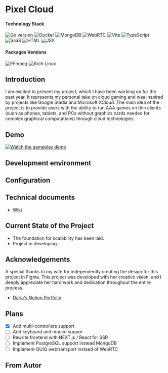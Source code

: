 # Pixel Cloud
#### Technology Stack
![Go version](https://img.shields.io/badge/Go-1.22.2-blue?logo=go)
![Docker](https://img.shields.io/badge/Docker-27.2.0-blue?logo=docker)
![MongoDB](https://img.shields.io/badge/MongoDB-7.0.14-green?logo=mongodb)
![WebRTC](https://img.shields.io/badge/WebRTC-1.0.39-yellowgreen?logo=webrtc)
![Vite](https://img.shields.io/badge/Vite-5.2-%23F7C845?logo=vite)
![TypeScript](https://img.shields.io/badge/TypeScript-5.4.5-%232b7489?logo=typescript)
![SaaS](https://img.shields.io/badge/Sass-1.77-%23c25b5d?logo=sass)
![HTML](https://img.shields.io/badge/HTML-5-%23E44D26?logo=html5)
![JSX](https://img.shields.io/badge/JSX-Template%20Syntax-%23F7DF1E?logo=javascript)




#### Packages Versions
![FFmpeg](https://img.shields.io/badge/FFmpeg-7.1-green?logo=ffmpeg)
![Arch Linux](https://img.shields.io/badge/Arch%20Linux-rolling-brightgreen?logo=archlinux)

## Introduction

I am excited to present my project, which I have been working on for the past year. It represents my personal take on cloud gaming and was inspired by projects like Google Stadia and Microsoft XCloud. The main idea of the project is to provide users with the ability to run AAA games on thin clients (such as phones, tablets, and PCs without graphics cards needed for complex graphical computations) through cloud technologies.

## Demo
[![Watch the gameplay demo](https://img.youtube.com/vi/q_k8pBCw4QU/maxresdefault.jpg)](https://youtu.be/q_k8pBCw4QU)

## Development environment

## Configuration

## Technical documents
- [Wiki](https://github.com/FurmanovVitaliy/self-hosted-cloud-gaming-service/wiki)

## Current State of the Project
- The foundation for scalability has been laid.
- Project in developing...
  
## Acknowledgements
A special thanks to my wife for independently creating the design for this project in Figma. This project was developed with her creative vision, and I deeply appreciate her hard work and dedication throughout the entire process.

- [Daria's Notion Portfolio](https://noiseless-giant-de5.notion.site/Daria-Furmanova-7eb639daae2a4c3a80779a1a3e47fad8)

## Plans
- [x] Add multi-controllers support  
- [ ] Add keyboard and mouce suppor
- [ ] Rewrite frontend with NEXT.js / React for SSR
- [ ] Implament PostgreSQL support instead MongoDB
- [ ] Implament QUIQ webtransport instaed of WebRTC
## From Autor 
